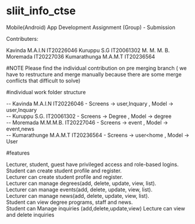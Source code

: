 # sliit_info_ctse

Mobile(Android) App Development Assignment (Group) - Submission

Contributers:

Kavinda M.A.I.N IT20226046 Kuruppu S.G IT20061302 M. M. M. B. Moremada IT20227036 Kumarathunga M.A.M.T IT20236564

#NOTE
Please find the individual contribution on pre merging branch 
( we have to restructure and merge manually because there are some merge conflicts that difficult to solve)

#individual work folder structure

-- Kavinda M.A.I.N       IT20226046    - Screens -> user,Inquary , Model -> user,Inquary <br/>
-- Kuruppu S.G.          IT20061302    - Screens -> Degree       , Model -> degree <br/>
-- Moremada M.M.M.B.     IT20227046    - Screens -> event        , Model -> event,news <br/>
-- Kumarathunge M.A.M.T  IT20236564    - Screens -> user<home    , Model -> User <br/>

#features

Lecturer, student, guest have privileged access and role-based logins.  <br/>
Student can create student profile and register.  <br/>
Lecturer can create student profile and register. <br/>
Lecturer can manage degrees(add, delete, update, view, list). <br/>
Lecturer can manage events(add, delete, update, view, list). <br/>
Lecturer can manage news(add, delete, update, view, list). <br/> 
Student can view degree programs, staff and news. <br/>
Student can  Manage inquiries (add,delete,update,view)
Lecture can view and delete inquiries


